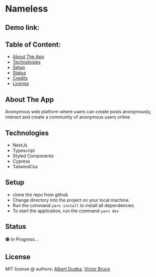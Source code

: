 # Nameless

## Demo link:


## Table of Content:

- [About The App](#about-the-app)
- [Technologies](#technologies)
- [Setup](#setup)
- [Status](#status)
- [Credits](#credits)
- [License](#license)

## About The App

Anonymous web platform where users can create posts anonymously, interact and create a community of anonymous users online

## Technologies

- NextJs
- Typescript
- Styled Components
- Cypress
- TailwindCss

## Setup

- clone the repo from github
- Change directory into the project on your local machine.
- Run the command `yarn install` to install all dependencies
- To start the application, run the command `yarn dev`

## Status

🟠 In Progress...


## License

MIT license @ authors: [Albert Dugba](https://albertdugba.dev), [Victor Bruce](https://victorbruce.dev)
